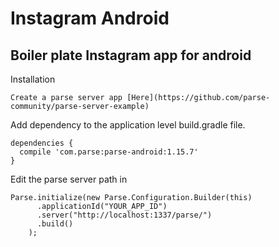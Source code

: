 # Instagram Android
## Boiler plate Instagram app for android
Installation
```
Create a parse server app [Here](https://github.com/parse-community/parse-server-example)
```
Add dependency to the application level build.gradle file.
```
dependencies {
  compile 'com.parse:parse-android:1.15.7'
}
```
Edit the parse server path in 
```
Parse.initialize(new Parse.Configuration.Builder(this)
      .applicationId("YOUR_APP_ID")
      .server("http://localhost:1337/parse/")
      .build()
    );
```

